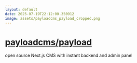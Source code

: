 ```yaml
---
layout: default
date: 2025-07-19T22:12:00.350912
image: assets/payloadcms_payload_cropped.png
---
```


# [payloadcms/payload](https://github.com/payloadcms/payload)

open source Next.js CMS with instant backend and admin panel
